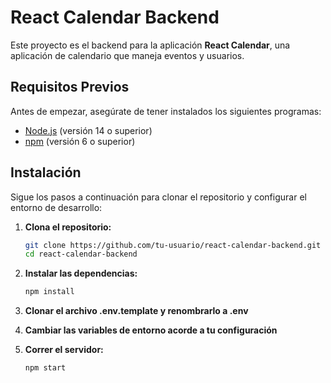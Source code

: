 # React Calendar Backend

Este proyecto es el backend para la aplicación **React Calendar**, una aplicación de calendario que maneja eventos y usuarios.

## Requisitos Previos

Antes de empezar, asegúrate de tener instalados los siguientes programas:

- [Node.js](https://nodejs.org/) (versión 14 o superior)
- [npm](https://www.npmjs.com/get-npm) (versión 6 o superior)

## Instalación

Sigue los pasos a continuación para clonar el repositorio y configurar el entorno de desarrollo:

1. **Clona el repositorio:**

   ```bash
   git clone https://github.com/tu-usuario/react-calendar-backend.git
   cd react-calendar-backend

2. **Instalar las dependencias:**

   ```bash
   npm install

3. **Clonar el archivo .env.template y renombrarlo a .env**

4. **Cambiar las variables de entorno acorde a tu configuración**

5. **Correr el servidor:**

   ```bash
   npm start

